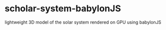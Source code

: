 # scholar-system-babylonJS
lightweight 3D model of the solar system rendered on GPU using babylonJS 
